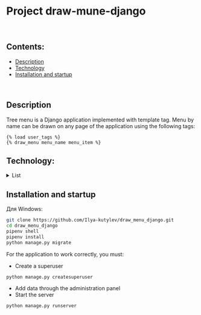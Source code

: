 # Project draw-mune-django

<br>

## Contents:
- [Description](#description)
- [Technology](#technology)
- [Installation and startup](#installation-and-startup)

<br>

## Description

Tree menu is a Django application implemented with template tag. Menu by name can be drawn on any page of the
application using the following tags:

    {% load user_tags %}
    {% draw_menu menu_name menu_item %}

## Technology:

<details><summary>List</summary>

**Programming languages, libraries and modules:**

[![Python](https://img.shields.io/badge/Python-3.11-blue?logo=python)](https://www.python.org/)

**Framework, extensions and libraries:**

[![Django](https://img.shields.io/badge/Django-v5.1-blue?logo=Django)](https://www.djangoproject.com/)

**Databases**

[![SQLite3](https://img.shields.io/badge/-SQLite3-464646?logo=SQLite)](https://www.sqlite.com/version3.html)
[![PostgreSQL](https://img.shields.io/badge/-PostgreSQL-464646?logo=PostgreSQL)](https://www.postgresql.org/)

[⬆️Contents](#contents)

</details>

## Installation and startup

Для Windows:

```bash
git clone https://github.com/Ilya-kutylev/draw_menu_django.git
cd draw_menu_django
pipenv shell
pipenv install
python manage.py migrate
```

For the application to work correctly, you must:

- Create a superuser


```bash
python manage.py createsuperuser
```

- Add data through the administration panel
- Start the server

```bash
python manage.py runserver
```

